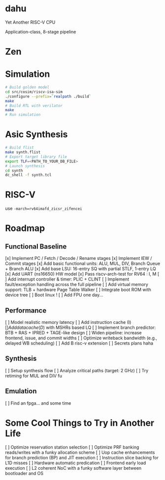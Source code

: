 # dahu

Yet Another RISC-V CPU

Application-class, 8-stage pipeline

# Zen


# Simulation

```sh
# Build golden model
cd src/cosim/riscv-isa-sim 
./configure --prefix=`realpath ./build`
make
# Build RTL with verilator
make
# Run simulation

```

# Asic Synthesis

```sh
# Build flist
make synth.flist
# Export target library file
export TLF=<PATH_TO_YOUR_DB_FILE>
# Launch synthesis
cd synth
dc_shell -f synth.tcl
```

# RISC-V

use `-march=rv64imafd_zicsr_zifencei`

# Roadmap

## Functional Baseline

[x] Implement PC / Fetch / Decode / Rename stages
[x] Implement IEW / Commit stages
[x] Add basic functional units: ALU, MUL, DIV, Branch Queue + Branch ALU
[x] Add base LSU: 16-entry SQ with partial STLF, 1-entry LQ
[x] Add UART (ns16650) HW model
[x] Pass riscv-arch-test for RV64 : I, M
[ ] Add interrupt controller & timer: PLIC + CLINT
[ ] Implement fault/exception handling across the full pipeline
[ ] Add virtual memory support: TLB + hardware Page Table Walker
[ ] Integrate boot ROM with device tree
[ ] Boot linux !
[ ] Add FPU one day...

## Performance

[ ] Model realistic memory latency
[ ] Add instruction cache (I$)
[ ] Add data cache (D$) with MSHRs based LQ
[ ] Implement branch predictor: BTB + RAS + IPRED + TAGE-like design
[ ] Widen pipeline: increase frontend, issue, and commit widths
[ ] Optimize writeback bandwidth (e.g., delayed WB scheduling)
[ ] Add B risc-v extension
[ ] Secrets plans haha

## Synthesis

[ ] Setup synthesis flow
[ ] Analyze critical paths (target: 2 GHz)
[ ] Try retiming for MUL and DIV fu

## Emulation

[ ] Find an fpga... and some time

# Some Cool Things to Try in Another Life

[ ] Optimize reservation station selection
[ ] Optimize PRF banking reads/writes with a funky allocation scheme
[ ] Uop cache enhancements for branch prediction (BP) and JIT execution
[ ] Instruction slice backing for L1D misses
[ ] Hardware automatic predication
[ ] Frontend early load execution
[ ] L2 coherent NoC with a funky software layer between bootloader and OS

